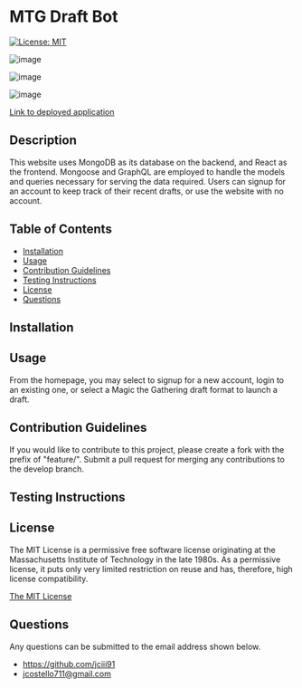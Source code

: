 # MTG Draft Bot

[![License: MIT](https://img.shields.io/badge/License-MIT-yellow.svg)](https://opensource.org/licenses/MIT)

![image](https://user-images.githubusercontent.com/51002088/184454866-af1118f9-aad2-479e-9349-1b482322613f.png)

![image](https://user-images.githubusercontent.com/51002088/184454883-03654417-eb8f-4224-880d-f59191c33ef1.png)

![image](https://user-images.githubusercontent.com/51002088/184455002-c38c777f-c6ff-4b4b-94a3-d015fc307125.png)

[Link to deployed application](https://afternoon-journey-18825.herokuapp.com/)

## Description

This website uses MongoDB as its database on the backend, and React as the frontend. Mongoose and GraphQL are employed to handle the models and queries necessary for serving the data required. Users can signup for an account to keep track of their recent drafts, or use the website with no account.

## Table of Contents

- [Installation](#installation)
- [Usage](#usage)
- [Contribution Guidelines](#contribution-guidelines)
- [Testing Instructions](#testing-instructions)
- [License](#license)
- [Questions](#questions)

## Installation



## Usage

From the homepage, you may select to signup for a new account, login to an existing one, or select a Magic the Gathering draft format to launch a draft.

## Contribution Guidelines

If you would like to contribute to this project, please create a fork with the prefix of "feature/". Submit a pull request for merging any contributions to the develop branch.

## Testing Instructions



## License

The MIT License is a permissive free software license originating at the Massachusetts Institute of Technology in the late 1980s. As a permissive license, it puts only very limited restriction on reuse and has, therefore, high license compatibility.

[The MIT License](https://opensource.org/licenses/MIT)

## Questions

Any questions can be submitted to the email address shown below.

- https://github.com/jciii91
- jcostello711@gmail.com

